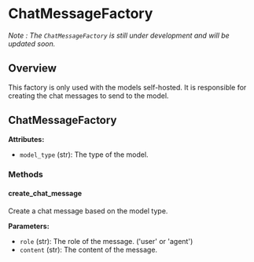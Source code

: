 # ChatMessageFactory

*Note : The `ChatMessageFactory` is still under development and will be updated soon.*

## Overview

This factory is only used with the models self-hosted. It is responsible for creating the chat messages to send to the model.

## ChatMessageFactory

**Attributes:**

- `model_type` (str): The type of the model.

### Methods

#### create_chat_message

Create a chat message based on the model type.

**Parameters:**

- `role` (str): The role of the message. ('user' or 'agent')
- `content` (str): The content of the message.